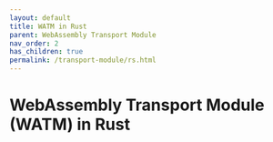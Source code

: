 ```yaml
---
layout: default
title: WATM in Rust
parent: WebAssembly Transport Module
nav_order: 2
has_children: true
permalink: /transport-module/rs.html
---
```


# WebAssembly Transport Module (WATM) in Rust
